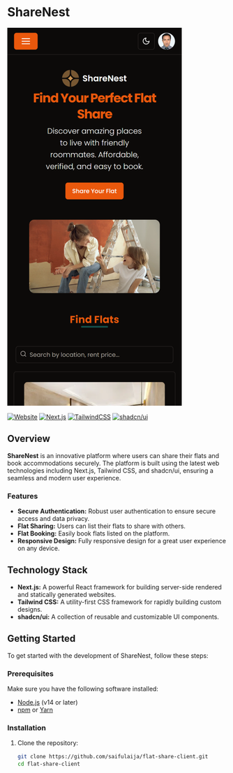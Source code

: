 

# ShareNest

![ShareNest Home Page](./src//assets/images/homepage-01.png)

[![Website](https://img.shields.io/website-up-down-green-red/https/room-share.vercel.app.svg)](https://room-share.vercel.app)
[![Next.js](https://img.shields.io/badge/Next.js-Framework-blue)](https://nextjs.org/)
[![TailwindCSS](https://img.shields.io/badge/TailwindCSS-CSS%20Framework-blue)](https://tailwindcss.com/)
[![shadcn/ui](https://img.shields.io/badge/shadcn%2Fui-Component%20Library-blue)](https://shadcn.dev/)

## Overview

**ShareNest** is an innovative platform where users can share their flats and book accommodations securely. The platform is built using the latest web technologies including Next.js, Tailwind CSS, and shadcn/ui, ensuring a seamless and modern user experience.

### Features

- **Secure Authentication:** Robust user authentication to ensure secure access and data privacy.
- **Flat Sharing:** Users can list their flats to share with others.
- **Flat Booking:** Easily book flats listed on the platform.
- **Responsive Design:** Fully responsive design for a great user experience on any device.

## Technology Stack

- **Next.js:** A powerful React framework for building server-side rendered and statically generated websites.
- **Tailwind CSS:** A utility-first CSS framework for rapidly building custom designs.
- **shadcn/ui:** A collection of reusable and customizable UI components.

## Getting Started

To get started with the development of ShareNest, follow these steps:

### Prerequisites

Make sure you have the following software installed:

- [Node.js](https://nodejs.org/) (v14 or later)
- [npm](https://www.npmjs.com/) or [Yarn](https://yarnpkg.com/)

### Installation

1. Clone the repository:

   ```bash
   git clone https://github.com/saifulaija/flat-share-client.git
   cd flat-share-client
